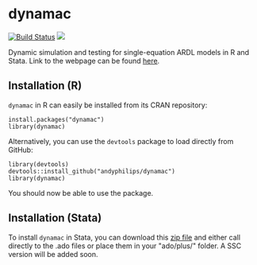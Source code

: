 # dynamac
[![Build Status](https://travis-ci.com/andyphilips/dynamac.svg?branch=master)](https://travis-ci.com/andyphilips/dynamac)  ![](https://www.r-pkg.org/badges/version/dynamac)

Dynamic simulation and testing for single-equation ARDL models in R and Stata. Link to the webpage can be found [here](https://andyphilips.github.io/dynamac/).

## Installation (R)
`dynamac` in R can easily be installed from its CRAN repository:
```
install.packages("dynamac")
library(dynamac)
```

Alternatively, you can use the `devtools` package to load directly from GitHub:
```
library(devtools)
devtools::install_github("andyphilips/dynamac")
library(dynamac)
```
You should now be able to use the package.

## Installation (Stata)
To install `dynamac` in Stata, you can download this [zip file](https://andyphilips.github.io/dynamac/Stata/dynamac.zip) and either call directly to the .ado files or place them in your "ado/plus/" folder. A SSC version will be added soon.
